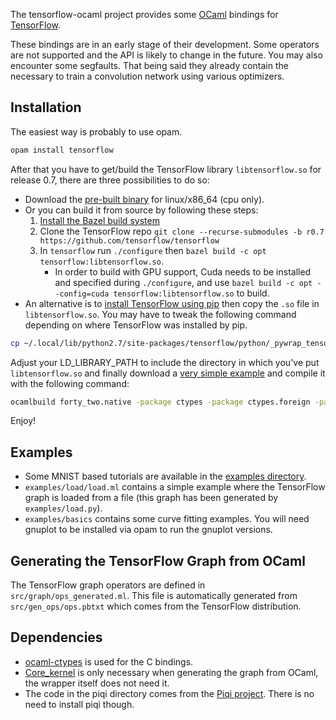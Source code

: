 The tensorflow-ocaml project provides some [OCaml](http://ocaml.org) bindings for [TensorFlow](http://tensorflow.org).

These bindings are in an early stage of their development. Some operators are not supported and the API is likely to change in the future. You may also encounter some segfaults. That being said they already contain the necessary to train a convolution network using various optimizers.

## Installation

The easiest way is probably to use opam.

```bash
opam install tensorflow
```

After that you have to get/build the TensorFlow library `libtensorflow.so` for release 0.7, there are three possibilities to do so:

* Download the [pre-built binary](https://github.com/LaurentMazare/tensorflow-ocaml/releases/download/v0.0.1/libtensorflow.so) for linux/x86_64 (cpu only).
* Or you can build it from source by following these steps:
    1. [Install the Bazel build system](http://bazel.io/docs/install.html)
    1. Clone the TensorFlow repo `git clone --recurse-submodules -b r0.7 https://github.com/tensorflow/tensorflow`
    1. In `tensorflow` run `./configure` then `bazel build -c opt tensorflow:libtensorflow.so`.
       - In order to build with GPU support, Cuda needs to be installed and specified during `./configure`, and use `bazel build -c opt --config=cuda tensorflow:libtensorflow.so` to build.
* An alternative is to [install TensorFlow using pip](https://www.tensorflow.org/versions/r0.7/get_started/os_setup.html#pip-installation) then copy the `.so` file in `libtensorflow.so`. You may have to tweak the following command depending on where TensorFlow was installed by pip.
```bash
cp ~/.local/lib/python2.7/site-packages/tensorflow/python/_pywrap_tensorflow.so libtensorflow.so
```

Adjust your LD_LIBRARY_PATH to include the directory in which you've put `libtensorflow.so` and finally download a [very simple example](https://github.com/LaurentMazare/tensorflow-ocaml/tree/master/examples/basics/forty_two.ml) and compile it with the following command:
```bash
ocamlbuild forty_two.native -package ctypes -package ctypes.foreign -package core_kernel -package tensorflow-ocaml -cflags -w,-40
```

Enjoy!

## Examples

* Some MNIST based tutorials are available in the [examples directory](https://github.com/LaurentMazare/tensorflow-ocaml/tree/master/examples/mnist).
* `examples/load/load.ml` contains a simple example where the TensorFlow graph is loaded from a file (this graph has been generated by `examples/load.py`).
* `examples/basics` contains some curve fitting examples. You will need gnuplot to be installed via opam to run the gnuplot versions.

## Generating the TensorFlow Graph from OCaml

The TensorFlow graph operators are defined in `src/graph/ops_generated.ml`. This file is automatically generated from `src/gen_ops/ops.pbtxt` which comes from the TensorFlow distribution.

## Dependencies

* [ocaml-ctypes](https://github.com/ocamllabs/ocaml-ctypes) is used for the C bindings.
* [Core_kernel](https://github.com/janestreet/core_kernel) is only necessary when generating the graph from OCaml, the wrapper itself does not need it.
* The code in the piqi directory comes from the [Piqi project](http://piqi.org). There is no need to install piqi though.
